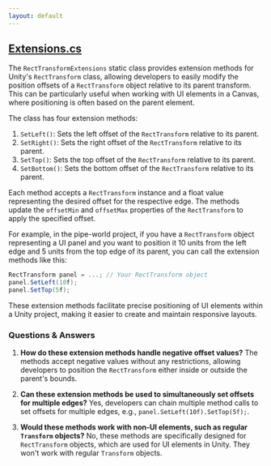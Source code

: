```yaml
---
layout: default
---
```


## [Extensions.cs](https://github.com/corovcam/pipe-world/blob/main/Assets/Scripts/StaticClasses/Extensions.cs)

The `RectTransformExtensions` static class provides extension methods for Unity's `RectTransform` class, allowing developers to easily modify the position offsets of a `RectTransform` object relative to its parent transform. This can be particularly useful when working with UI elements in a Canvas, where positioning is often based on the parent element.

The class has four extension methods:

1. `SetLeft()`: Sets the left offset of the `RectTransform` relative to its parent.
2. `SetRight()`: Sets the right offset of the `RectTransform` relative to its parent.
3. `SetTop()`: Sets the top offset of the `RectTransform` relative to its parent.
4. `SetBottom()`: Sets the bottom offset of the `RectTransform` relative to its parent.

Each method accepts a `RectTransform` instance and a float value representing the desired offset for the respective edge. The methods update the `offsetMin` and `offsetMax` properties of the `RectTransform` to apply the specified offset.

For example, in the pipe-world project, if you have a `RectTransform` object representing a UI panel and you want to position it 10 units from the left edge and 5 units from the top edge of its parent, you can call the extension methods like this:

```csharp
RectTransform panel = ...; // Your RectTransform object
panel.SetLeft(10f);
panel.SetTop(5f);
```

These extension methods facilitate precise positioning of UI elements within a Unity project, making it easier to create and maintain responsive layouts.

### Questions & Answers

1. **How do these extension methods handle negative offset values?**
   The methods accept negative values without any restrictions, allowing developers to position the `RectTransform` either inside or outside the parent's bounds.

2. **Can these extension methods be used to simultaneously set offsets for multiple edges?**
   Yes, developers can chain multiple method calls to set offsets for multiple edges, e.g., `panel.SetLeft(10f).SetTop(5f);`.

3. **Would these methods work with non-UI elements, such as regular `Transform` objects?**
   No, these methods are specifically designed for `RectTransform` objects, which are used for UI elements in Unity. They won't work with regular `Transform` objects.
